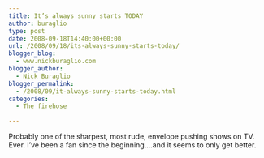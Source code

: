 ```yaml
---
title: It’s always sunny starts TODAY
author: buraglio
type: post
date: 2008-09-18T14:40:00+00:00
url: /2008/09/18/its-always-sunny-starts-today/
blogger_blog:
  - www.nickburaglio.com
blogger_author:
  - Nick Buraglio
blogger_permalink:
  - /2008/09/it-always-sunny-starts-today.html
categories:
  - The firehose

---
```

Probably one of the sharpest, most rude, envelope pushing shows on TV. Ever. I&#8217;ve been a fan since the beginning&#8230;.and it seems to only get better.